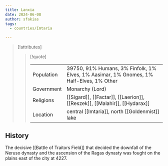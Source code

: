 ```yaml
---
title: Lanxia
date: 2024-06-08
author: sfakias
tags:
  - countries/Imtaria

---
```

> [!attributes]
> 
> > [!quote]
> >
> > | | |
> > | --- | --- |
> > | Population | 39750, 91% Humans, 3% Finfolk, 1% Elves, 1% Aasimar, 1% Gnomes, 1% Half-Elves, 1% Other |
> > | Government | Monarchy (Lord) |
> > | Religions | [[Sigard]], [[Factar]], [[Laerion]], [[Reszek]], [[Malahir]], [[Hydarax]] |
> > | Location | central [[Imtaria]], north [[Goldenmist]] lake |

## History

The decisive [[Battle of Traitors Field]] that decided the downfall of the Neruso dynasty and the ascension of the Ragas dynasty was fought on the plains east of the city at 4227.